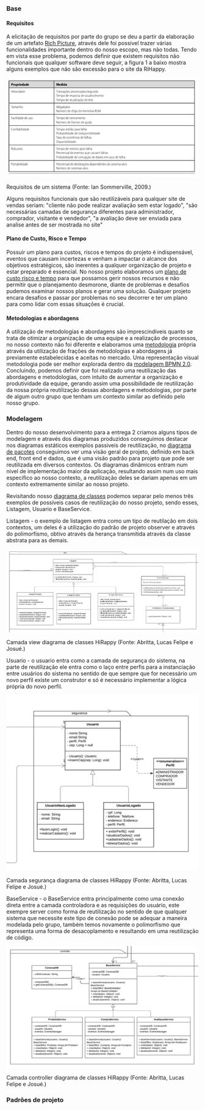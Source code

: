### Base

#### Requisitos

A elicitação de requisitos por parte do grupo se deu a partir da elaboração de um artefato [Rich Picture](../../1.base/nao-especificos/richpicture.md), através dele foi possivel trazer várias funcionalidades importante dentro do nosso escopo, mas não todas. Tendo em vista esse problema, podemos definir que existem requisitos não funcionais que qualquer software deve seguir, a figura 1 a baixo mostra alguns exemplos que não são excessão para o site da RiHappy.

![Figura 1](../assets/reutilizacao/reqN-Func.png)

<p class="legenda">Requisitos de um sistema (Fonte: Ian Sommerville, 2009.)</p>

Alguns requisitos funcionais que são reutilizáveis para qualquer site de vendas seriam: "cliente não pode realizar avaliação sem estar logado", "são necessárias camadas de segurança diferentes para administrador, comprador, visitante e vendedor", "a avaliação deve ser enviada para analise antes de ser mostrada no site"

#### Plano de Custo, Risco e Tempo

Possuir um plano para custos, riscos e tempos do projeto é indispensável, eventos que causam incertezas e venham a impactar o alcance dos objetivos estratégicos, são inerentes a qualquer organização de projeto e estar preparado é essencial. No nosso projeto elaboramos um [plano de custo risco e tempo](../../1.base/nao-especificos/planocustoriscotempo.md) para que possamos gerir nossos recursos e não permitir que o planejamento desmorone, diante de problemas e desafios pudemos examinar nossos planos e gerar uma solução. Qualquer projeto encara desafios e passar por problemas no seu decorrer e ter um plano para como lidar com essas situações é crucial.

#### Metodologias e abordagens

A utilização de metodologias e abordagens são imprescindíveis quanto se trata de otimizar a organização de uma equipe e a realização de processos, no nosso contexto não foi diferente e elaboramos uma [metodologia](../../1.base/processos/metodologiasadotadas.md) própria através da utilização de frações de metodologias e abordagens já previamente estabelecidas e aceitas no mercado. Uma representação visual metodologia pode ser melhor explorada dentro da [modelagem BPMN 2.0](../../1.base/processos/modelagembpmn.md). Concluindo, podemos definir que foi realizado uma reutilização das abordagens e metodologias, com intuito de aumentar a organização e produtividade da equipe, gerando assim uma possibilidade de reutilização da nossa própria reutilização dessas abordagens e metodologias, por parte de algum outro grupo que tenham um contexto similar ao definido pelo nosso grupo.

### Modelagem

Dentro do nosso desenvolvimento para a entrega 2 criamos alguns tipos de modelagem e através dos diagramas produzidos conseguimos destacar nos diagramas estáticos exemplos passiveis de reutilização, no [diagrama de pacotes](../../2.modelagem/estatica/diagramadepacotes.md) conseguimos ver uma visão geral de projeto, definido em back end, front end e dados, que é uma visão padrão para projeto que pode ser reutilizada em diversos contextos. Os diagramas dinâmicos entram num nivel de implementação maior da aplicação, resultando assim num uso mais especifico ao nosso contexto, a reutilização deles se dariam apenas em um contexto extremamente similar ao nosso projeto. 

Revisitando nosso [diagrama de classes](docs/2.modelagem/estatica/diagramadeclasses.md) podemos separar pelo menos três exemplos de possíveis casos de reutilização do nosso projeto, sendo esses, Listagem, Usuario e BaseService.

Listagem - o exemplo de listagem entra como um tipo de reutilação em dois contextos, um deles é a utilização do padrão de projeto observer e através do polimorfismo, obtivo através da herança transmitida através da classe abstrata para as demais.

![listagem](../../2.modelagem/estatica/assets/classes-v2-view.png)

<p class="legenda">Camada view diagrama de classes HiRappy (Fonte: Abritta, Lucas Felipe e Josué.)</p>


Usuario -  o usuario entra como a camada de segurança do sistema, na parte de reutilização ele entra como o laço entre perfis para a instanciação entre usuários do sistema no sentido de que sempre que for necessário um novo perfil existe um construtor e só é necessário implementar a lógica própria do novo perfil.

![Usuário](../../2.modelagem/estatica/assets/classes-v2-seguranca.png)

<p class="legenda">Camada segurança diagrama de classes HiRappy (Fonte: Abritta, Lucas Felipe e Josué.)</p>

BaseService - o BaseService entra principalmente como uma conexão direta entre a camada controladora e as requisições do usuário, este exempre server como forma de reutilização no sentido de que qualquer sistema que necessite este tipo de conexão pode se adequar a maneira modelada pelo grupo, também temos novamente o polimorfismo que representa uma forma de desacoplamento e resultando em uma reutilização de código.

![BaseService](../../2.modelagem/estatica/assets/classes-v2-controller.png)

<p class="legenda">Camada controller diagrama de classes HiRappy (Fonte: Abritta, Lucas Felipe e Josué.)</p>


### Padrões de projeto